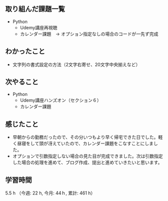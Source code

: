 ## 取り組んだ課題一覧
- Python
    - Udemy講座再視聴
    - カレンダー課題　-> オプション指定なしの場合のコードが一先ず完成
## わかったこと
- 文字列の書式設定の方法（2文字右寄せ、20文字中央揃えなど）
## 次やること
- Python
    - Udemy講座ハンズオン（セクション６）
    - カレンダー課題 
## 感じたこと
-  早朝からの勤務だったので、その分いつもより早く帰宅できた日でした。軽く昼寝をして頭が冴えていたので、カレンダー課題をこなすことにしました。
- オプションで引数指定しない場合の見た目が完成できました。次は引数指定した場合の処理を進めて、ブログ作成、提出と進めていきたいと思います。    
## 学習時間
5.5 h （今週: 22 h, 今月: 44ｈ, 累計: 461 h）